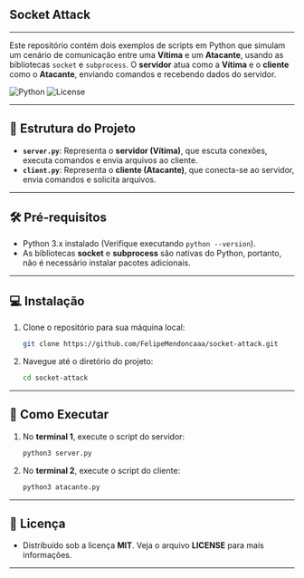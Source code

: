 ## Socket Attack 

---

Este repositório contém dois exemplos de scripts em Python que simulam um cenário de comunicação entre uma **Vítima** e um **Atacante**, usando as bibliotecas `socket` e `subprocess`. O **servidor** atua como a **Vítima** e o **cliente** como o **Atacante**, enviando comandos e recebendo dados do servidor.

![Python](https://img.shields.io/badge/Python-3.x-blue.svg) ![License](https://img.shields.io/badge/License-MIT-yellow.svg)

---

## 📁 Estrutura do Projeto

- **`server.py`**: Representa o **servidor (Vítima)**, que escuta conexões, executa comandos e envia arquivos ao cliente.
- **`client.py`**: Representa o **cliente (Atacante)**, que conecta-se ao servidor, envia comandos e solicita arquivos.

---

## 🛠️ Pré-requisitos

- Python 3.x instalado (Verifique executando `python --version`).
- As bibliotecas **socket** e **subprocess** são nativas do Python, portanto, não é necessário instalar pacotes adicionais.

---

## 💻 Instalação

1. Clone o repositório para sua máquina local:
   ```bash
   git clone https://github.com/FelipeMendoncaaa/socket-attack.git

2. Navegue até o diretório do projeto:
   ```bash
   cd socket-attack

---

## 🚀 Como Executar

1. No **terminal 1**, execute o script do servidor:
   ```bash
   python3 server.py

2. No **terminal 2**, execute o script do cliente:
   ```bash
   python3 atacante.py

---

## 📜 Licença

- Distribuído sob a licença **MIT**. Veja o arquivo **LICENSE** para mais informações.

---
